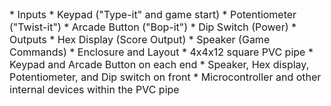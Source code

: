 <font size = "3">
* Inputs
    * Keypad ("Type-it" and game start)
    * Potentiometer ("Twist-it")
    * Arcade Button ("Bop-it")
    * Dip Switch (Power)
* Outputs
    * Hex Display (Score Output)
    * Speaker (Game Commands)
* Enclosure and Layout
    * 4x4x12 square PVC pipe
    * Keypad and Arcade Button on each end
    * Speaker, Hex display, Potentiometer, and Dip switch on front
    * Microcontroller and other internal devices within the PVC pipe
</font>
